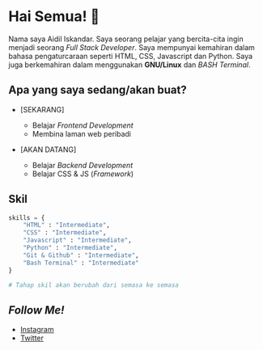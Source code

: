 # Hai Semua! 👋

Nama saya Aidil Iskandar. Saya seorang pelajar yang bercita-cita ingin menjadi seorang *Full Stack Developer*. Saya mempunyai kemahiran dalam bahasa pengaturcaraan seperti HTML, CSS, Javascript dan Python. Saya juga berkemahiran dalam menggunakan **GNU/Linux** dan *BASH Terminal*.



## Apa yang saya sedang/akan buat?
* [SEKARANG]
  - Belajar *Frontend Development*
  - Membina laman web peribadi

* [AKAN DATANG]
  - Belajar *Backend Development*
  - Belajar CSS & JS (*Framework*)

## Skil

```Python
skills = {
    "HTML" : "Intermediate",
    "CSS" : "Intermediate",
    "Javascript" : "Intermediate",
    "Python" : "Intermediate",
    "Git & Github" : "Intermediate",
    "Bash Terminal" : "Intermediate"
} 

# Tahap skil akan berubah dari semasa ke semasa
```

## *Follow Me!*
* [Instagram](https://instagram.com/aidil_sekandar/)
* [Twitter](https://twitter.com/4idil_sekandar/)
